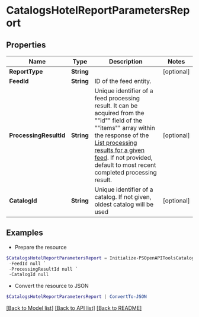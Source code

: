# CatalogsHotelReportParametersReport
## Properties

Name | Type | Description | Notes
------------ | ------------- | ------------- | -------------
**ReportType** | **String** |  | [optional] 
**FeedId** | **String** | ID of the feed entity. | 
**ProcessingResultId** | **String** | Unique identifier of a feed processing result. It can be acquired from the &quot;&quot;id&quot;&quot; field of the &quot;&quot;items&quot;&quot; array within the response of the [List processing results for a given feed](/docs/api/v5/#operation/feed_processing_results/list). If not provided, default to most recent completed processing result. | [optional] 
**CatalogId** | **String** | Unique identifier of a catalog. If not given, oldest catalog will be used | [optional] 

## Examples

- Prepare the resource
```powershell
$CatalogsHotelReportParametersReport = Initialize-PSOpenAPIToolsCatalogsHotelReportParametersReport  -ReportType null `
 -FeedId null `
 -ProcessingResultId null `
 -CatalogId null
```

- Convert the resource to JSON
```powershell
$CatalogsHotelReportParametersReport | ConvertTo-JSON
```

[[Back to Model list]](../README.md#documentation-for-models) [[Back to API list]](../README.md#documentation-for-api-endpoints) [[Back to README]](../README.md)


